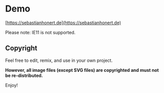 # Demo

[https://sebastianhonert.de](https://sebastianhonert.de)

Please note: IE11 is not supported.

## Copyright

Feel free to edit, remix, and use in your own project.

**However, all image files (except SVG files) are copyrighted and must not be re-distributed.**

Enjoy!